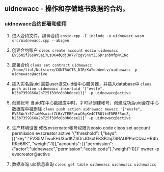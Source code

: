 ## uidnewacc - 操作和存储路书数据的合约。
### uidnewacc合约部署和使用
1. 进入合约文件，编译合约
 `eosio-cpp -I include -o uidnewacc.wasm src/uidnewacc.cpp --abigen`

2. 创建合约账户
`cleos create account eosio uidnewacc EVS5nifJ6sHVSai7LzUK4dQdj3W7vTzgVSnKYZJGDr1nbMfpNK1No`

3. 部署合约
`cleos set contract uidnewacc /home/liul/Nutstore/CONTRACTS_DIR/KuYouWenLv/uidnewacc -p uidnewacc@active`

4. 插入实名后uid
需要user提交uid给中心服务器，并插入database中
`cleos push action uidnewacc insertuid '["evsfe", b23b7359866a2b725f39fc8b0b0dee11]' -p uidnewacc@active`

5. 创建帐号
当uid在中心数据库中时，才可以创建帐号，创建成功后uid会在中心数据库中被删除
`cleos push action uidnewacc newacc '["evsfe", EVS5WcYrE7iaNWsxictZLBxVTEBFpcwC6gKe4CTR81tdEDPBF5ocZ, b23b7359866a2b725f39fc8b0b0dee11]' -p uidnewacc@active`

6. 生产环境设置
修改evscreator帐号权限为eosio.code
cleos set account permission evscreator active '{"threshold": 1,"keys": [{"key":"EVS5MTwuFHU3odKZSDnJGkxtEKSPJaj7SRAUPPmCQxJHR4bRKc66K", "weight":1}],"accounts": [{"permission":{"actor":"uidnewacc","permission":"eosio.code"},"weight":1}]}' owner -p evscreator@active

7. 数据查询
uid信息查询
`cleos get table uidnewacc uidnewacc uidnewaccs`